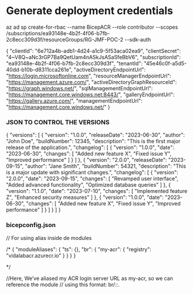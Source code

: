 # Generate deployment credentials
az ad sp create-for-rbac --name BicepACR --role contributor --scopes /subscriptions/ea93148e-4b2f-4f06-b7fb-2c8ecc309d3f/resourceGroups/RG-JMF-POC-2 --sdk-auth

{
  "clientId": "6e712a4b-adb1-4d24-a1c9-5f53aca02ea9",
  "clientSecret": "4~V8Q~aNc3rGP7Ba9QetUam4nASkJsASaSfeBbV6",
  "subscriptionId": "ea93148e-4b2f-4f06-b7fb-2c8ecc309d3f",
  "tenantId": "45e46c0f-a5d5-40dd-b10b-d8311cca261e",
  "activeDirectoryEndpointUrl": "https://login.microsoftonline.com",
  "resourceManagerEndpointUrl": "https://management.azure.com/",
  "activeDirectoryGraphResourceId": "https://graph.windows.net/",
  "sqlManagementEndpointUrl": "https://management.core.windows.net:8443/",
  "galleryEndpointUrl": "https://gallery.azure.com/",
  "managementEndpointUrl": "https://management.core.windows.net/"
}



### JSON TO CONTROL THE VERSIONS
{
  "versions": [
    {
      "version": "1.0.0",
      "releaseDate": "2023-06-30",
      "author": "John Doe",
      "buildNumber": 12345,
      "description": "This is the first major release of the application.",
      "changelog": [
        {
          "version": "1.0.0",
          "date": "2023-06-30",
          "changes": [
            "Added new feature X",
            "Fixed issue Y",
            "Improved performance"
          ]
        }
      ]
    },
    {
      "version": "2.0.0",
      "releaseDate": "2023-09-15",
      "author": "Jane Smith",
      "buildNumber": 54321,
      "description": "This is a major update with significant changes.",
      "changelog": [
        {
          "version": "2.0.0",
          "date": "2023-09-15",
          "changes": [
            "Revamped user interface",
            "Added advanced functionality",
            "Optimized database queries"
          ]
        },
        {
          "version": "1.1.0",
          "date": "2023-07-10",
          "changes": [
            "Implemented feature Z",
            "Enhanced security measures"
          ]
        },
        {
          "version": "1.0.0",
          "date": "2023-06-30",
          "changes": [
            "Added new feature X",
            "Fixed issue Y",
            "Improved performance"
          ]
        }
      ]
    }
  ]
}


### bicepconfig.json
// For using alias inside de modules

/*
{
    "moduleAliases": {
      "ts": {},
      "br": {
        "my-acr": {
          "registry": "vidalabacr.azurecr.io"
        }
      }
    }
  }

*/

//Here, We’ve aliased my ACR login server URL as my-acr, so we can reference the module 
// using this format: br/<module-alias>:<module-name-or-path>:<tag>.